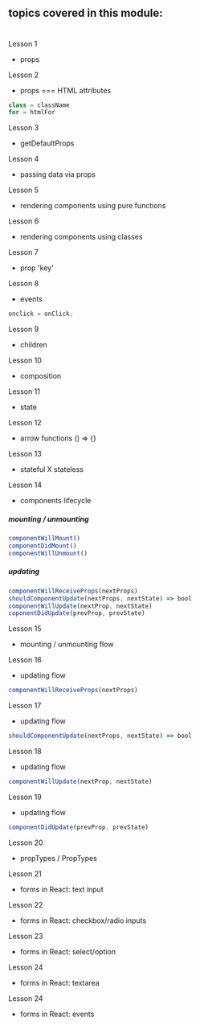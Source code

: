 ## topics covered in this module:

#

Lesson 1

- props

Lesson 2

- props === HTML attributes

```js
class = className
for = htmlFor
```

Lesson 3

- getDefaultProps

Lesson 4

- passing data via props

Lesson 5

- rendering components using pure functions

Lesson 6

- rendering components using classes

Lesson 7

- prop 'key'

Lesson 8

- events

```js
onclick = onClick;
```

Lesson 9

- children

Lesson 10

- composition

Lesson 11

- state

Lesson 12

- arrow functions () => {}

Lesson 13

- stateful X stateless

Lesson 14

- components lifecycle
##### mounting / unmounting
```js
componentWillMount()
componentDidMount()
componentWillUnmount()
```

##### updating
```js
componentWillReceiveProps(nextProps)
shouldComponentUpdate(nextProps, nextState) => bool
componentWillUpdate(nextProp, nextState)
coponentDidUpdate(prevProp, prevState)
```

Lesson 15

- mounting / unmounting flow

Lesson 16

- updating flow
```js
componentWillReceiveProps(nextProps)
```

Lesson 17

- updating flow
```js
shouldComponentUpdate(nextProps, nextState) => bool
```

Lesson 18

- updating flow
```js
componentWillUpdate(nextProp, nextState)
``` 

Lesson 19
- updating flow
```js
componentDidUpdate(prevProp, prevState)
``` 

Lesson 20 
- propTypes / PropTypes

Lesson 21
- forms in React: text input

Lesson 22
- forms in React: checkbox/radio inputs

Lesson 23
- forms in React: select/option

Lesson 24
- forms in React: textarea

Lesson 24
- forms in React: events